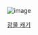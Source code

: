 ![image](https://github.com/koreaIT-study/programmers/assets/92290312/4c6fde3f-eada-4a19-9058-3195c3172dde)

[광물 캐기](https://school.programmers.co.kr/learn/courses/30/lessons/172927)
